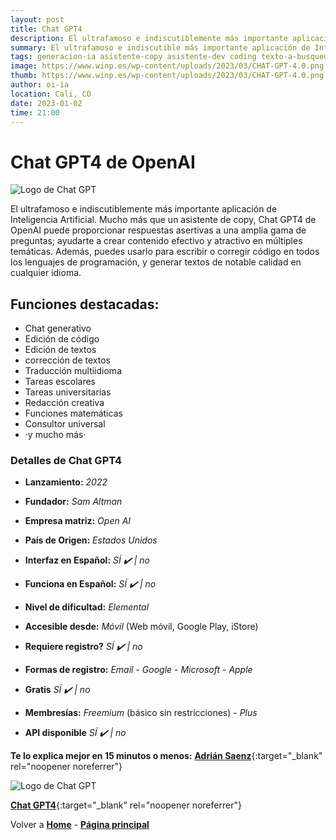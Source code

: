 ```yaml
---
layout: post
title: Chat GPT4
description: El ultrafamoso e indiscutiblemente más importante aplicación de Inteligencia Artificial.
summary: El ultrafamoso e indiscutible más importante aplicación de Inteligencia Artificial. Descubre porqué deberçias usarlo en tu día a día, ¡Te sorprenderás!
tags: generacion-ia asistente-copy asistente-dev coding texto-a-busqueda chat texto asistencia-ai
image: https://www.winp.es/wp-content/uploads/2023/03/CHAT-GPT-4.0.png
thumb: https://www.winp.es/wp-content/uploads/2023/03/CHAT-GPT-4.0.png
author: oi-ia
location: Cali, CO
date: 2023-01-02
time: 21:00
---
```


# Chat GPT4 de OpenAI

![Logo de Chat GPT](https://encrypted-tbn0.gstatic.com/images?q=tbn:ANd9GcRWf00YlzKFMPwzBiGJj9C6xUlYusVXX0aASS7p9cyjM7fxOdUOBvtjBB4vjDnY8pWPEbk&usqp=CAU)

El ultrafamoso e indiscutiblemente más importante aplicación de Inteligencia Artificial. Mucho más que un asistente de copy, Chat GPT4 de OpenAI puede proporcionar respuestas asertivas a una amplia gama de preguntas; ayudarte a crear contenido efectivo y atractivo en múltiples temáticas. Además, puedes usarlo para escribir o corregir código en todos los lenguajes de programación, y generar textos de notable calidad en cualquier idioma.

## Funciones destacadas:

- Chat generativo
- Edición de código
- Edición de textos
- corrección de textos
- Traducción multiidioma
- Tareas escolares
- Tareas universitarias
- Redacción creativa
- Funciones matemáticas
- Consultor universal
- ·y mucho más·

### Detalles de Chat GPT4

- **Lanzamiento:**
  _2022_

- **Fundador:**
  _Sam Altman_

- **Empresa matriz:**
  _Open AI_

- **País de Origen:**
  _Estados Unidos_

- **Interfaz en Español:**
  _SÍ ✔️ | no_

- **Funciona en Español:**
  _SÍ ✔️ | no_

- **Nivel de dificultad:**
  _Elemental_

- **Accesible desde:**
  _Móvil_ (Web móvil, Google Play, iStore)

- **Requiere registro?**
  _SÍ ✔️ | no_

- **Formas de registro:**
  _Email_ - _Google_ - _Microsoft_ - _Apple_

- **Gratis**
  _SÍ ✔️ | no_

- **Membresías:**
  _Freemium_ (básico sin restricciones) - _Plus_

- **API disponible**
  _SÍ ✔️ | no_

**Te lo explica mejor en 15 minutos o menos:**
[**Adrián Saenz**](https://www.youtube.com/watch?v=Ph-e3klU6KE){:target="\_blank" rel="noopener noreferrer"}

![Logo de Chat GPT](https://encrypted-tbn0.gstatic.com/images?q=tbn:ANd9GcRWf00YlzKFMPwzBiGJj9C6xUlYusVXX0aASS7p9cyjM7fxOdUOBvtjBB4vjDnY8pWPEbk&usqp=CAU)

[**Chat GPT4**](https://chat.openai.com){:target="\_blank" rel="noopener noreferrer"}

Volver a [**Home**](https://lucfreelance.github.io/board/) -
[**Página principal**](https://oportunidadesilimitadas.com)
